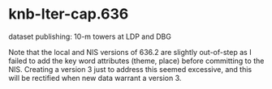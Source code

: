 # knb-lter-cap.636
dataset publishing: 10-m towers at LDP and DBG

Note that the local and NIS versions of 636.2 are slightly out-of-step as I failed to add the key word attributes (theme, place) before committing to the NIS. Creating a version 3 just to address this seemed excessive, and this will be rectified when new data warrant a version 3.
